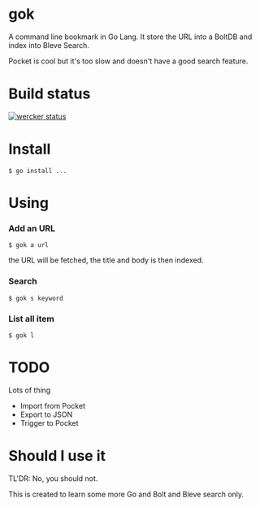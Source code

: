 # gok

A command line bookmark in Go Lang. It store the URL into a BoltDB and
index into Bleve Search.

Pocket is cool but it's too slow and doesn't have a good search feature.

# Build status

[![wercker status](https://app.wercker.com/status/bf910e4c4a30dc6c9293f037163dcdec/m "wercker status")](https://app.wercker.com/project/bykey/bf910e4c4a30dc6c9293f037163dcdec)

# Install

```
$ go install ...
```

# Using

### Add an URL

```
$ gok a url
```

the URL will be fetched, the title and body is then indexed.

### Search

```
$ gok s keyword
```

### List all item

```
$ gok l
```

# TODO

Lots of thing

* Import from Pocket
* Export to JSON
* Trigger to Pocket

# Should I use it

TL'DR: No, you should not.

This is created to learn some more Go and Bolt and Bleve search only.

